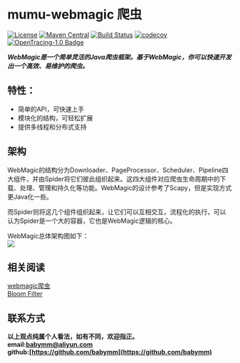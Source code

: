 # mumu-webmagic 爬虫
[![License](https://img.shields.io/badge/License-Apache%202.0-blue.svg)](https://github.com/mumucache/mumu-riak/blob/master/LICENSE)
[![Maven Central](https://img.shields.io/maven-central/v/com.weibo/motan.svg?label=Maven%20Central)](https://github.com/mumucommon/mumu-webmagic)
[![Build Status](https://travis-ci.org/mumucommon/mumu-webmagic.svg?branch=master)](https://travis-ci.org/mumucommon/mumu-webmagic)
[![codecov](https://codecov.io/gh/mumucommon/mumu-webmagic/branch/master/graph/badge.svg)](https://codecov.io/gh/mumucommon/mumu-webmagic)
[![OpenTracing-1.0 Badge](https://img.shields.io/badge/OpenTracing--1.0-enabled-blue.svg)](http://opentracing.io)  

***WebMagic是一个简单灵活的Java爬虫框架。基于WebMagic，你可以快速开发出一个高效、易维护的爬虫。***

## 特性：

- 简单的API，可快速上手
- 模块化的结构，可轻松扩展
- 提供多线程和分布式支持


## 架构
WebMagic的结构分为Downloader、PageProcessor、Scheduler、Pipeline四大组件，并由Spider将它们彼此组织起来。这四大组件对应爬虫生命周期中的下载、处理、管理和持久化等功能。WebMagic的设计参考了Scapy，但是实现方式更Java化一些。

而Spider则将这几个组件组织起来，让它们可以互相交互，流程化的执行，可以认为Spider是一个大的容器，它也是WebMagic逻辑的核心。  

WebMagic总体架构图如下：   
![](http://code4craft.github.io/images/posts/webmagic.png)

## 相关阅读  
[webmagic爬虫](http://webmagic.io/)  
[Bloom Filter](http://blog.csdn.net/jiaomeng/article/details/1495500)

## 联系方式
**以上观点纯属个人看法，如有不同，欢迎指正。  
email:<babymm@aliyun.com>  
github:[https://github.com/babymm](https://github.com/babymm)**